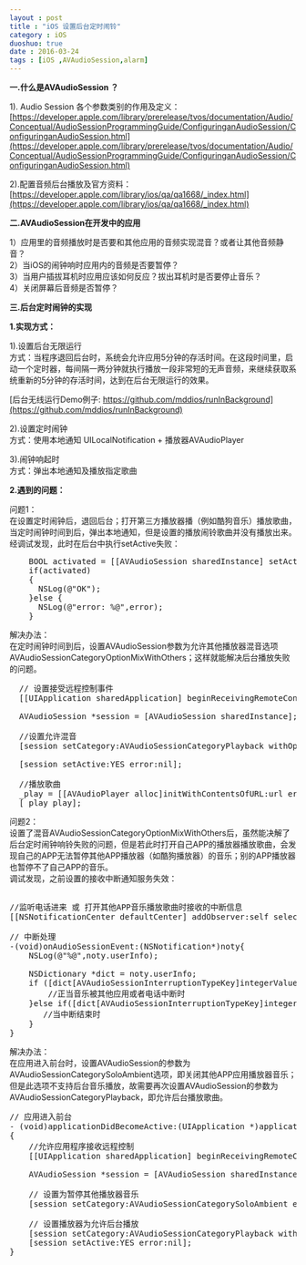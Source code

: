 ```yaml
---
layout : post
title : "iOS 设置后台定时闹铃"
category : iOS
duoshuo: true
date : 2016-03-24
tags : [iOS ,AVAudioSession,alarm]
---
```


**一.什么是AVAudioSession ？**  

1). Audio Session 各个参数类别的作用及定义：   
[https://developer.apple.com/library/prerelease/tvos/documentation/Audio/Conceptual/AudioSessionProgrammingGuide/ConfiguringanAudioSession/ConfiguringanAudioSession.html](https://developer.apple.com/library/prerelease/tvos/documentation/Audio/Conceptual/AudioSessionProgrammingGuide/ConfiguringanAudioSession/ConfiguringanAudioSession.html)

2).配置音频后台播放及官方资料：   
[https://developer.apple.com/library/ios/qa/qa1668/_index.html](https://developer.apple.com/library/ios/qa/qa1668/_index.html)

**二.AVAudioSession在开发中的应用**

1）应用里的音频播放时是否要和其他应用的音频实现混音？或者让其他音频静音？   
2）当iOS的闹钟响时应用内的音频是否要暂停？   
3）当用户插拔耳机时应用应该如何反应？拔出耳机时是否要停止音乐？   
4）关闭屏幕后音频是否暂停？   


**三.后台定时闹钟的实现**  

**1.实现方式：**

1).设置后台无限运行   
方式：当程序退回后台时，系统会允许应用5分钟的存活时间。在这段时间里，启动一个定时器，每间隔一两分钟就执行播放一段非常短的无声音频，来继续获取系统重新的5分钟的存活时间，达到在后台无限运行的效果。   

[后台无线运行Demo例子: https://github.com/mddios/runInBackground](https://github.com/mddios/runInBackground)<br />

2).设置定时闹钟   
方式：使用本地通知 UILocalNotification + 播放器AVAudioPlayer   

3).闹钟响起时   
方式：弹出本地通知及播放指定歌曲   

**2.遇到的问题：**

问题1：   
     在设置定时闹钟后，退回后台；打开第三方播放器播（例如酷狗音乐）播放歌曲，当定时闹钟时间到后，弹出本地通知，但是设置的播放闹铃歌曲并没有播放出来。经调试发现，此时在后台中执行setActive失败：   
  
<pre class="brush: oc;  ">
    BOOL activated = [[AVAudioSession sharedInstance] setActive:YES error:&error];
    if(activated)
    {
      NSLog(@"OK");
    }else {
      NSLog(@"error: %@",error);
    }
</pre>
    
    
解决办法：   
    在定时闹钟时间到后，设置AVAudioSession参数为允许其他播放器混音选项AVAudioSessionCategoryOptionMixWithOthers；这样就能解决后台播放失败的问题。   

<pre class="brush: oc;  ">
  // 设置接受远程控制事件
  [[UIApplication sharedApplication] beginReceivingRemoteControlEvents]; 
  
  AVAudioSession *session = [AVAudioSession sharedInstance];

  //设置允许混音
  [session setCategory:AVAudioSessionCategoryPlayback withOptions:AVAudioSessionCategoryOptionMixWithOthers error:nil];
                
  [session setActive:YES error:nil];
                
  //播放歌曲
  _play = [[AVAudioPlayer alloc]initWithContentsOfURL:url error:nil];
  [_play play];
</pre>

问题2：   
     设置了混音AVAudioSessionCategoryOptionMixWithOthers后，虽然能决解了后台定时闹钟响铃失败的问题，但是若此时打开自己APP的播放器播放歌曲，会发现自己的APP无法暂停其他APP播放器（如酷狗播放器）的音乐；别的APP播放器也暂停不了自己APP的音乐。   
     调试发现，之前设置的接收中断通知服务失效：
     
<pre class="brush: oc;  ">

//监听电话进来 或 打开其他APP音乐播放歌曲时接收的中断信息
[[NSNotificationCenter defaultCenter] addObserver:self selector:@selector(onAudioSessionEvent:) name:AVAudioSessionInterruptionNotification object:nil];
    
// 中断处理
-(void)onAudioSessionEvent:(NSNotification*)noty{
    NSLog(@"%@",noty.userInfo);

    NSDictionary *dict = noty.userInfo;
    if ([dict[AVAudioSessionInterruptionTypeKey]integerValue]==AVAudioSessionInterruptionTypeBegan) {
        //正当音乐被其他应用或者电话中断时
    }else if([dict[AVAudioSessionInterruptionTypeKey]integerValue]==AVAudioSessionInterruptionTypeEnded){
       //当中断结束时
    }
}
</pre>

解决办法：   
     在应用进入前台时，设置AVAudioSession的参数为AVAudioSessionCategorySoloAmbient选项，即关闭其他APP应用播放器音乐；但是此选项不支持后台音乐播放，故需要再次设置AVAudioSession的参数为AVAudioSessionCategoryPlayback，即允许后台播放歌曲。
     
<pre class="brush: oc;  ">
// 应用进入前台
- (void)applicationDidBecomeActive:(UIApplication *)application
{
    //允许应用程序接收远程控制
    [[UIApplication sharedApplication] beginReceivingRemoteControlEvents];

    AVAudioSession *session = [AVAudioSession sharedInstance];
    
    // 设置为暂停其他播放器音乐
    [session setCategory:AVAudioSessionCategorySoloAmbient error:nil];

    // 设置播放器为允许后台播放
    [session setCategory:AVAudioSessionCategoryPlayback withOptions:AVAudioSessionCategoryOptionDefaultToSpeaker error:nil];
    [session setActive:YES error:nil];
}


</pre>
